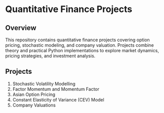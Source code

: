 # Quantitative Finance Projects

## Overview
This repository contains quantitative finance projects covering option pricing, stochastic modeling, and company valuation. Projects combine theory and practical Python implementations to explore market dynamics, pricing strategies, and investment analysis.

## Projects
1. Stochastic Volatility Modelling
2. Factor Momentum and Momentum Factor
3. Asian Option Pricing
4. Constant Elasticity of Variance (CEV) Model
5. Company Valuations